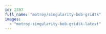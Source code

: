 ```yaml
---
id: 2387
full_name: "motroy/singularity-bob-gridtk"
images: 
  - "motroy-singularity-bob-gridtk-latest"
---
```

